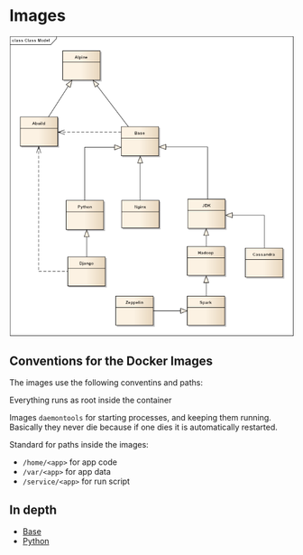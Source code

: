 # Images 

![hierarchy](hierarchy.png)

## Conventions for the Docker Images

The images use the following conventins and paths:

Everything runs as root inside the container

Images `daemontools` for starting processes, and keeping them running.
Basically they never die because if one dies it is automatically restarted.

Standard for paths inside the images:

- `/home/<app>` for app code
- `/var/<app>` for app data
- `/service/<app>` for run script

## In depth

- [Base](base.md)
- [Python](python.md)
